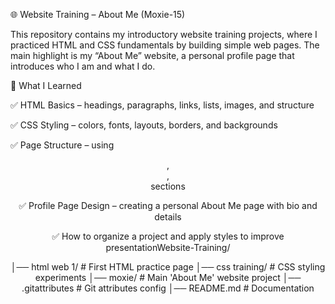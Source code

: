 🌐 Website Training – About Me (Moxie-15)

This repository contains my introductory website training projects, where I practiced HTML and CSS fundamentals by building simple web pages. The main highlight is my “About Me” website, a personal profile page that introduces who I am and what I do.

🚀 What I Learned

✅ HTML Basics – headings, paragraphs, links, lists, images, and structure

✅ CSS Styling – colors, fonts, layouts, borders, and backgrounds

✅ Page Structure – using <header>, <main>, <footer> sections

✅ Profile Page Design – creating a personal About Me page with bio and details

✅ How to organize a project and apply styles to improve presentationWebsite-Training/

│── html web 1/        # First HTML practice page
│── css training/      # CSS styling experiments
│── moxie/             # Main 'About Me' website project
│── .gitattributes     # Git attributes config
│── README.md          # Documentation

